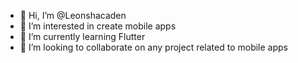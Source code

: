 - 👋 Hi, I’m @Leonshacaden
- 👀 I’m interested in create mobile apps
- 🌱 I’m currently learning Flutter
- 💞️ I’m looking to collaborate on any project related to mobile apps

<!---
Leonshacaden/Leonshacaden is a ✨ special ✨ repository because its `README.md` (this file) appears on your GitHub profile.
You can click the Preview link to take a look at your changes.
--->
